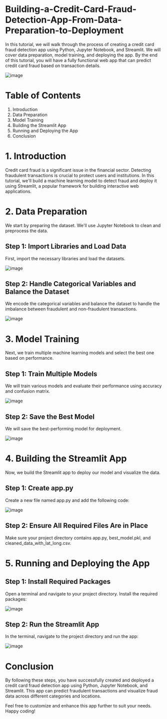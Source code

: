 # Building-a-Credit-Card-Fraud-Detection-App-From-Data-Preparation-to-Deployment
In this tutorial, we will walk through the process of creating a credit card fraud detection app using Python, Jupyter Notebook, and Streamlit. We will cover data preparation, model training, and deploying the app. By the end of this tutorial, you will have a fully functional web app that can predict credit card fraud based on transaction details.

![image](https://github.com/user-attachments/assets/c90e8ab6-d680-4b75-8b46-196872f6f471)


# Table of Contents
1. Introduction
2. Data Preparation
3. Model Training
4. Building the Streamlit App
5. Running and Deploying the App
6. Conclusion

# 1. Introduction
Credit card fraud is a significant issue in the financial sector. Detecting fraudulent transactions is crucial to protect users and institutions. In this tutorial, we'll build a machine learning model to detect fraud and deploy it using Streamlit, a popular framework for building interactive web applications.

# 2. Data Preparation
We start by preparing the dataset. We'll use Jupyter Notebook to clean and preprocess the data.

## Step 1: Import Libraries and Load Data
First, import the necessary libraries and load the datasets.

![image](https://github.com/user-attachments/assets/dd8aa74c-7021-43e4-b07a-62a66f660ab2)

## Step 2: Handle Categorical Variables and Balance the Dataset
We encode the categorical variables and balance the dataset to handle the imbalance between fraudulent and non-fraudulent transactions.

![image](https://github.com/user-attachments/assets/57d472d2-fa79-4223-9a09-7142c477f3fc)

# 3. Model Training
Next, we train multiple machine learning models and select the best one based on performance.

## Step 1: Train Multiple Models
We will train various models and evaluate their performance using accuracy and confusion matrix.

![image](https://github.com/user-attachments/assets/0d92b687-f8da-4ef9-bb62-cf29a56cbb49)

## Step 2: Save the Best Model
We will save the best-performing model for deployment.

![image](https://github.com/user-attachments/assets/5d549889-e737-4d08-b68c-cf33d9619e8c)

# 4. Building the Streamlit App
Now, we build the Streamlit app to deploy our model and visualize the data.

## Step 1: Create app.py
Create a new file named app.py and add the following code:

![image](https://github.com/user-attachments/assets/ab96891c-9559-409d-8a50-b984ddebf0cc)


## Step 2: Ensure All Required Files Are in Place

Make sure your project directory contains app.py, best_model.pkl, and cleaned_data_with_lat_long.csv.

# 5. Running and Deploying the App
## Step 1: Install Required Packages
Open a terminal and navigate to your project directory. Install the required packages:

![image](https://github.com/user-attachments/assets/bef96aa1-f52b-4d2b-b454-91956525ee95)

## Step 2: Run the Streamlit App
In the terminal, navigate to the project directory and run the app:

![image](https://github.com/user-attachments/assets/24f3e875-6323-4cdc-be68-94ce7a402b9a)


# Conclusion

By following these steps, you have successfully created and deployed a credit card fraud detection app using Python, Jupyter Notebook, and Streamlit. This app can predict fraudulent transactions and visualize fraud data across different categories and locations.

Feel free to customize and enhance this app further to suit your needs. Happy coding!

